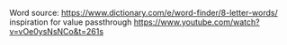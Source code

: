 Word source: https://www.dictionary.com/e/word-finder/8-letter-words/
inspiration for value passthrough https://www.youtube.com/watch?v=vOe0ysNsNCo&t=261s